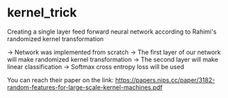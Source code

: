 # kernel_trick
Creating a single layer feed forward neural network according to Rahimi's randomized kernel transformation

-> Network was implemented from scratch
-> The first layer of our network will make randomized kernel transformation
-> The second layer will make linear classification
-> Softmax cross entropy loss will be used



You can reach their paper on the link:
https://papers.nips.cc/paper/3182-random-features-for-large-scale-kernel-machines.pdf
